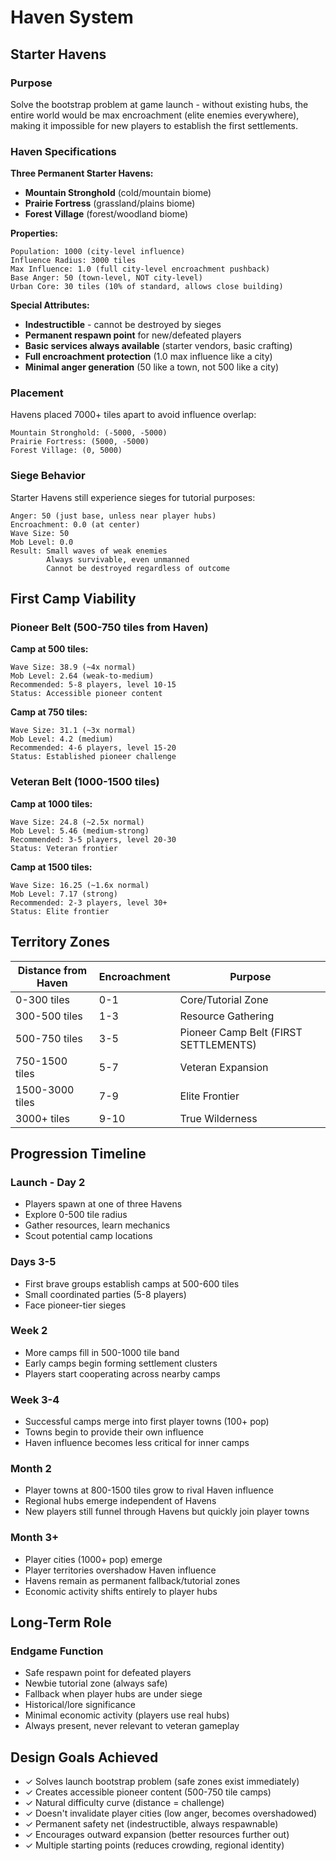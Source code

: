 # Haven System

## Starter Havens

### Purpose

Solve the bootstrap problem at game launch - without existing hubs, the entire world would be max encroachment (elite enemies everywhere), making it impossible for new players to establish the first settlements.

### Haven Specifications

**Three Permanent Starter Havens:**
* **Mountain Stronghold** (cold/mountain biome)
* **Prairie Fortress** (grassland/plains biome)
* **Forest Village** (forest/woodland biome)

**Properties:**

```
Population: 1000 (city-level influence)
Influence Radius: 3000 tiles
Max Influence: 1.0 (full city-level encroachment pushback)
Base Anger: 50 (town-level, NOT city-level)
Urban Core: 30 tiles (10% of standard, allows close building)
```

**Special Attributes:**
* **Indestructible** - cannot be destroyed by sieges
* **Permanent respawn point** for new/defeated players
* **Basic services always available** (starter vendors, basic crafting)
* **Full encroachment protection** (1.0 max influence like a city)
* **Minimal anger generation** (50 like a town, not 500 like a city)

### Placement

Havens placed 7000+ tiles apart to avoid influence overlap:

```
Mountain Stronghold: (-5000, -5000)
Prairie Fortress: (5000, -5000)
Forest Village: (0, 5000)
```

### Siege Behavior

Starter Havens still experience sieges for tutorial purposes:

```
Anger: 50 (just base, unless near player hubs)
Encroachment: 0.0 (at center)
Wave Size: 50
Mob Level: 0.0
Result: Small waves of weak enemies
        Always survivable, even unmanned
        Cannot be destroyed regardless of outcome
```

## First Camp Viability

### Pioneer Belt (500-750 tiles from Haven)

**Camp at 500 tiles:**
```
Wave Size: 38.9 (~4x normal)
Mob Level: 2.64 (weak-to-medium)
Recommended: 5-8 players, level 10-15
Status: Accessible pioneer content
```

**Camp at 750 tiles:**
```
Wave Size: 31.1 (~3x normal)
Mob Level: 4.2 (medium)
Recommended: 4-6 players, level 15-20
Status: Established pioneer challenge
```

### Veteran Belt (1000-1500 tiles)

**Camp at 1000 tiles:**
```
Wave Size: 24.8 (~2.5x normal)
Mob Level: 5.46 (medium-strong)
Recommended: 3-5 players, level 20-30
Status: Veteran frontier
```

**Camp at 1500 tiles:**
```
Wave Size: 16.25 (~1.6x normal)
Mob Level: 7.17 (strong)
Recommended: 2-3 players, level 30+
Status: Elite frontier
```

## Territory Zones

| Distance from Haven | Encroachment | Purpose |
|---------------------|--------------|---------------------------|
| 0-300 tiles         | 0-1          | Core/Tutorial Zone |
| 300-500 tiles       | 1-3          | Resource Gathering |
| 500-750 tiles       | 3-5          | Pioneer Camp Belt (FIRST SETTLEMENTS) |
| 750-1500 tiles      | 5-7          | Veteran Expansion |
| 1500-3000 tiles     | 7-9          | Elite Frontier |
| 3000+ tiles         | 9-10         | True Wilderness |

## Progression Timeline

### Launch - Day 2
* Players spawn at one of three Havens
* Explore 0-500 tile radius
* Gather resources, learn mechanics
* Scout potential camp locations

### Days 3-5
* First brave groups establish camps at 500-600 tiles
* Small coordinated parties (5-8 players)
* Face pioneer-tier sieges

### Week 2
* More camps fill in 500-1000 tile band
* Early camps begin forming settlement clusters
* Players start cooperating across nearby camps

### Week 3-4
* Successful camps merge into first player towns (100+ pop)
* Towns begin to provide their own influence
* Haven influence becomes less critical for inner camps

### Month 2
* Player towns at 800-1500 tiles grow to rival Haven influence
* Regional hubs emerge independent of Havens
* New players still funnel through Havens but quickly join player towns

### Month 3+
* Player cities (1000+ pop) emerge
* Player territories overshadow Haven influence
* Havens remain as permanent fallback/tutorial zones
* Economic activity shifts entirely to player hubs

## Long-Term Role

### Endgame Function

* Safe respawn point for defeated players
* Newbie tutorial zone (always safe)
* Fallback when player hubs are under siege
* Historical/lore significance
* Minimal economic activity (players use real hubs)
* Always present, never relevant to veteran gameplay

## Design Goals Achieved

* ✓ Solves launch bootstrap problem (safe zones exist immediately)
* ✓ Creates accessible pioneer content (500-750 tile camps)
* ✓ Natural difficulty curve (distance = challenge)
* ✓ Doesn't invalidate player cities (low anger, becomes overshadowed)
* ✓ Permanent safety net (indestructible, always respawnable)
* ✓ Encourages outward expansion (better resources further out)
* ✓ Multiple starting points (reduces crowding, regional identity)
